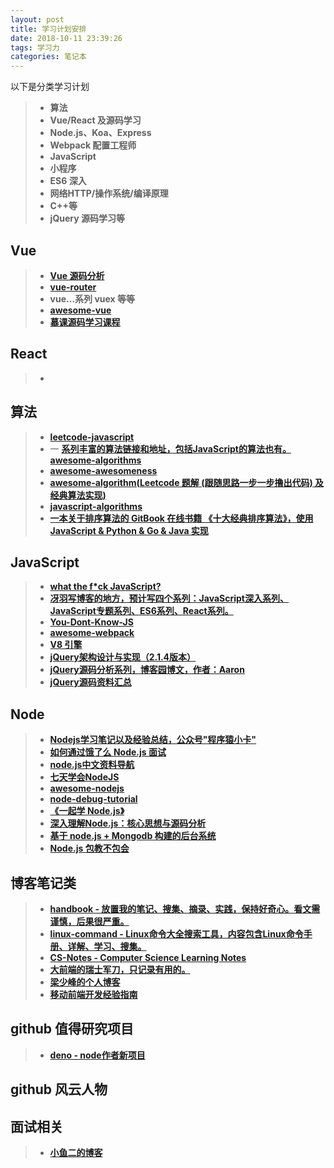 ```yaml
---
layout: post
title: 学习计划安排
date: 2018-10-11 23:39:26
tags: 学习力
categories: 笔记本
---
```


以下是分类学习计划

> - **算法**
> - **Vue/React 及源码学习**
> - **Node.js、Koa、Express**
> - **Webpack 配置工程师**
> - **JavaScript**
> - **小程序**
> - **ES6 深入**
> - **网络HTTP/操作系统/编译原理**
> - **C++等**
> - **jQuery 源码学习等**


## Vue

> - **[Vue 源码分析](https://github.com/ustbhuangyi/vue-analysis )**
> - **[vue-router](https://github.com/vuejs/vue-router)**
> - **vue...系列 vuex 等等**
> - **[awesome-vue](https://github.com/vuejs/awesome-vue)** 
> - **[慕课源码学习课程](http://coding.imooc.com/class/228.html)**

## React 

> - **[]()**

## 算法

> - **[leetcode-javascript](https://github.com/chihungyu1116/leetcode-javascript)**
> - 一 **[系列丰富的算法链接和地址，包括JavaScript的算法也有。awesome-algorithms](https://github.com/tayllan/awesome-algorithms)** 
> - **[awesome-awesomeness](https://github.com/bayandin/awesome-awesomeness)**
> - **[awesome-algorithm(Leetcode 题解 (跟随思路一步一步撸出代码) 及经典算法实现)](https://github.com/apachecn/awesome-algorithm)**
> - **[javascript-algorithms](https://github.com/trekhleb/javascript-algorithms/blob/master/README.zh-CN.md)**
> - **[一本关于排序算法的 GitBook 在线书籍 《十大经典排序算法》，使用 JavaScript & Python & Go & Java 实现](https://github.com/hustcc/JS-Sorting-Algorithm)**


## JavaScript
> - **[what the f*ck JavaScript?](https://github.com/denysdovhan/wtfjs)** 
> - **[冴羽写博客的地方，预计写四个系列：JavaScript深入系列、JavaScript专题系列、ES6系列、React系列。](https://github.com/mqyqingfeng/Blog)**
> - **[You-Dont-Know-JS](https://github.com/getify/You-Dont-Know-JS)**
> - **[awesome-webpack](https://github.com/xiaoyu2er/awesome-webpack)**
> - **[V8 引擎](https://github.com/v8/v8)**
> - **[jQuery架构设计与实现（2.1.4版本）](https://github.com/JsAaron/jQuery)**
> - **[jQuery源码分析系列，博客园博文，作者：Aaron](http://www.cnblogs.com/aaronjs/p/3279314.html)**
> - **[jQuery源码资料汇总](https://github.com/chokcoco/jQuery-)**

## Node
> - **[Nodejs学习笔记以及经验总结，公众号"程序猿小卡"](https://github.com/chyingp/nodejs-learning-guide)**
> - **[如何通过饿了么 Node.js 面试](https://github.com/ElemeFE/node-interview/tree/master/sections/zh-cn)**
> - **[node.js中文资料导航](https://github.com/youyudehexie/node123)**
> - **[七天学会NodeJS](https://github.com/nqdeng/7-days-nodejs)**
> - **[awesome-nodejs](https://github.com/sindresorhus/awesome-nodejs)**
> - **[node-debug-tutorial](https://github.com/i5ting/node-debug-tutorial)**
> - **[《一起学 Node.js》](https://github.com/nswbmw/N-blog)**
> - **[深入理解Node.js：核心思想与源码分析](https://github.com/yjhjstz/deep-into-node)**
> - **[基于 node.js + Mongodb 构建的后台系统](https://github.com/bailicangdu/node-elm)**
> - **[Node.js 包教不包会](https://github.com/alsotang/node-lessons)**


## 博客笔记类

> - **[handbook - 放置我的笔记、搜集、摘录、实践，保持好奇心。看文需谨慎，后果很严重。](https://github.com/jaywcjlove/handbook)**
> - **[linux-command - Linux命令大全搜索工具，内容包含Linux命令手册、详解、学习、搜集。](https://github.com/jaywcjlove/linux-command)**
> - **[CS-Notes - Computer Science Learning Notes](https://github.com/CyC2018/CS-Notes)**
> - **[大前端的瑞士军刀，只记录有用的。](https://github.com/nieweidong/fetool)**
> - **[梁少峰的个人博客](https://github.com/youngwind/blog)**
> - **[移动前端开发经验指南](https://github.com/doyoe/trip)**

## github 值得研究项目

> - **[deno - node作者新项目](https://github.com/denoland/deno)**


## github 风云人物

## 面试相关

> - **[小鱼二的博客](https://github.com/chihungyu1116/leetcode-javascript)**